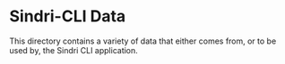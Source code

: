 # Sindri-CLI Data

This directory contains a variety of data that either comes from, or to be used by, the Sindri CLI application.
